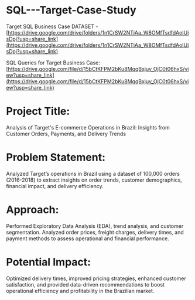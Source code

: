 # SQL---Target-Case-Study
Target SQL Business Case DATASET -[https://drive.google.com/drive/folders/1n1CrSW2NTiAa_W8OMfTsdfdAoIUisDpj?usp=share_link](https://drive.google.com/drive/folders/1n1CrSW2NTiAa_W8OMfTsdfdAoIUisDpj?usp=share_link)

SQL Queries for Target Business Case: [https://drive.google.com/file/d/15bCtKFPM2bKu8MqqBxjuv_OjC0t06hxS/view?usp=share_link](https://drive.google.com/file/d/15bCtKFPM2bKu8MqqBxjuv_OjC0t06hxS/view?usp=share_link)

# Project Title:
Analysis of Target's E-commerce Operations in Brazil: Insights from Customer Orders, Payments, and Delivery Trends

# Problem Statement:
Analyzed Target’s operations in Brazil using a dataset of 100,000 orders (2016-2018) to extract insights on order trends, customer demographics, financial impact, and delivery efficiency.

# Approach:
Performed Exploratory Data Analysis (EDA), trend analysis, and customer segmentation. Analyzed order prices, freight charges, delivery times, and payment methods to assess operational and financial performance.

# Potential Impact:
Optimized delivery times, improved pricing strategies, enhanced customer satisfaction, and provided data-driven recommendations to boost operational efficiency and profitability in the Brazilian market.
